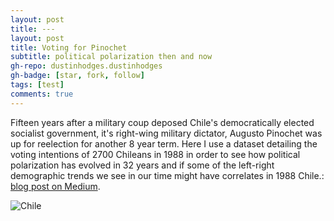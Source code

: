 ```yaml
---
layout: post
title: ---
layout: post
title: Voting for Pinochet
subtitle: political polarization then and now
gh-repo: dustinhodges.dustinhodges
gh-badge: [star, fork, follow]
tags: [test]
comments: true
---
```


Fifteen years after a military coup deposed Chile's democratically elected socialist government, it's right-wing military dictator, Augusto Pinochet was up for reelection for another 8 year term. Here I use a dataset detailing the voting intentions of 2700 Chileans in 1988 in order to see how political polarization has evolved in 32 years and if some of the left-right demographic trends we see in our time might have correlates in 1988 Chile.: [blog post on Medium](https://medium.com/@hodges.dustin/fifty-thousand-police-stops-in-minneapolis-bccb446b0651).

![Chile](https://github.com/dustinhodges/dustinhodges.github.io/blob/master/Screen%20Shot%202020-01-08%20at%2012.13.20%20PM.png)
